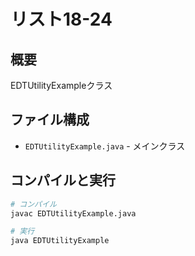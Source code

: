 # リスト18-24

## 概要
EDTUtilityExampleクラス

## ファイル構成
- `EDTUtilityExample.java` - メインクラス

## コンパイルと実行
```bash
# コンパイル
javac EDTUtilityExample.java

# 実行
java EDTUtilityExample
```
